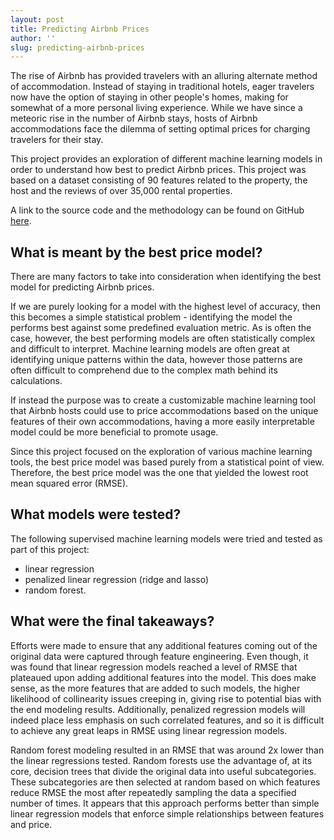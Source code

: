 ```yaml
---
layout: post
title: Predicting Airbnb Prices
author: ''
slug: predicting-airbnb-prices
---
```


The rise of Airbnb has provided travelers with an alluring alternate method of accommodation. Instead of staying in traditional hotels, eager travelers now have the option of staying in other people's homes, making for somewhat of a more personal living experience. While we have since a meteoric rise in the number of Airbnb stays, hosts of Airbnb accommodations face the dilemma of setting optimal prices for charging travelers for their stay.

This project provides an exploration of different machine learning models in order to understand how best to predict Airbnb prices. This project was based on a dataset consisting of 90 features related to the property, the host and the reviews of over 35,000 rental properties.

A link to the source code and the methodology can be found on GitHub [here](https://github.com/Charlie-Mei/predict-airbnb-prices).

## What is meant by the best price model?

There are many factors to take into consideration when identifying the best model for predicting Airbnb prices. 

If we are purely looking for a model with the highest level of accuracy, then this becomes a simple statistical problem - identifying the model the performs best against some predefined evaluation metric. As is often the case, however, the best performing models are often statistically complex and difficult to interpret. Machine learning models are often great at identifying unique patterns within the data, however those patterns are often difficult to comprehend due to the complex math behind its calculations.

If instead the purpose was to create a customizable machine learning tool that Airbnb hosts could use to price accommodations based on the unique features of their own accommodations, having a more easily interpretable model could be more beneficial to promote usage.

Since this project focused on the exploration of various machine learning tools, the best price model was based purely from a statistical point of view. Therefore, the best price model was the one that yielded the lowest root mean squared error (RMSE).


## What models were tested?

The following supervised machine learning models were tried and tested as part of this project:

- linear regression
- penalized linear regression (ridge and lasso)
- random forest.

## What were the final takeaways?

Efforts were made to ensure that any additional features coming out of the original data were captured through feature engineering. Even though, it was found that linear regression models reached a level of RMSE that plateaued upon adding additional features into the model. This does make sense, as the more features that are added to such models, the higher likelihood of collinearity issues creeping in, giving rise to potential bias with the end modeling results. Additionally, penalized regression models will indeed place less emphasis on such correlated features, and so it is difficult to achieve any great leaps in RMSE using linear regression models.

Random forest modeling resulted in an RMSE that was around 2x lower than the linear regressions tested. Random forests use the advantage of, at its core, decision trees that divide the original data into useful subcategories. These subcategories are then selected at random based on which features reduce RMSE the most after repeatedly sampling the data a specified number of times. It appears that this approach performs better than simple linear regression models that enforce simple relationships between features and price.
